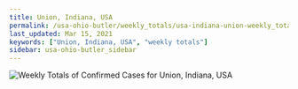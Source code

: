 ```yaml
---
title: Union, Indiana, USA
permalink: /usa-ohio-butler/weekly_totals/usa-indiana-union-weekly_totals.html
last_updated: Mar 15, 2021
keywords: ["Union, Indiana, USA", "weekly totals"]
sidebar: usa-ohio-butler_sidebar
---
```


![Weekly Totals of Confirmed Cases for Union, Indiana, USA](/covid_tracker/images/graphs/usa-indiana-union-weekly_totals_graph.png)
